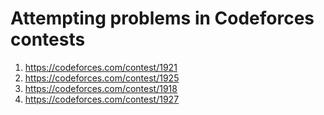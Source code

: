 # Attempting problems in Codeforces contests

1. https://codeforces.com/contest/1921
2. https://codeforces.com/contest/1925
3. https://codeforces.com/contest/1918
4. https://codeforces.com/contest/1927
